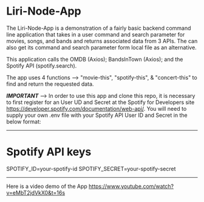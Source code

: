# Liri-Node-App

The Liri-Node-App is a demonstration of a fairly basic backend command line application that takes in a user command and search parameter for movies, songs, and bands and returns associated data from 3 APIs.  The can also get its command and search parameter form local file as an alternative.

This application calls the OMDB (Axios); BandsInTown (Axios); and the Spotify API (spotify.search).

The app uses 4 functions --> "movie-this", "spotify-this", & "concert-this" to find and return the requested data.

***IMPORTANT*** -->  In order to use this app and clone this repo, it is necessary to first register for an User UD and Secret  at the Spotify for Developers site https://developer.spotify.com/documentation/web-api/.  You will need to supply your own .env file with your Spotify API User ID and Secret in the below format:

********************************

# Spotify API keys

SPOTIFY_ID=your-spotify-id
SPOTIFY_SECRET=your-spotify-secret

*********************************

Here is a video demo of the App https://www.youtube.com/watch?v=eMbT2jdVkX0&t=16s 
